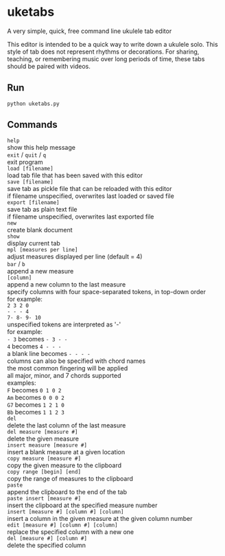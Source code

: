 # uketabs
A very simple, quick, free command line ukulele tab editor

This editor is intended to be a quick way to write down a ukulele solo. This style of tab does not represent rhythms or decorations. For sharing, teaching, or remembering music over long periods of time, these tabs should be paired with videos.

## Run

`python uketabs.py`

## Commands

`help`\
    show this help message\
`exit` / `quit` / `q`\
    exit program\
`load [filename]`\
    load tab file that has been saved with this editor\
`save [filename]`\
    save tab as pickle file that can be reloaded with this editor\
    if filename unspecified, overwrites last loaded or saved file\
`export [filename]`\
    save tab as plain text file\
    if filename unspecified, overwrites last exported file\
`new`\
    create blank document\
`show`\
    display current tab\
`mpl [measures per line]`\
    adjust measures displayed per line (default = 4)\
`bar` / `b`\
    append a new measure\
`[column]`\
    append a new column to the last measure\
    specify columns with four space-separated tokens, in top-down order\
        for example:\
        `2 3 2 0`\
        `- - - 4`\
        `7- 8- 9- 10`\
    unspecified tokens are interpreted as '-'\
        for example:\
        `- 3` becomes `- 3 - -`\
        `4` becomes `4 - - -`\
        a blank line becomes `- - - -`\
    columns can also be specified with chord names\
    the most common fingering will be applied\
    all major, minor, and 7 chords supported\
        examples:\
        `F` becomes `0 1 0 2`\
        `Am` becomes `0 0 0 2`\
        `G7` becomes `1 2 1 0`\
        `Bb` becomes `1 1 2 3`\
`del`\
    delete the last column of the last measure\
`del measure [measure #]`\
    delete the given measure\
`insert measure [measure #]`\
    insert a blank measure at a given location\
`copy measure [measure #]`\
    copy the given measure to the clipboard\
`copy range [begin] [end]`\
    copy the range of measures to the clipboard\
`paste`\
    append the clipboard to the end of the tab\
`paste insert [measure #]`\
    insert the clipboard at the specified measure number\
`insert [measure #] [column #] [column]`\
    insert a column in the given measure at the given column number\
`edit [measure #] [column #] [column]`\
    replace the specified column with a new one\
`del [measure #] [column #]`\
    delete the specified column

